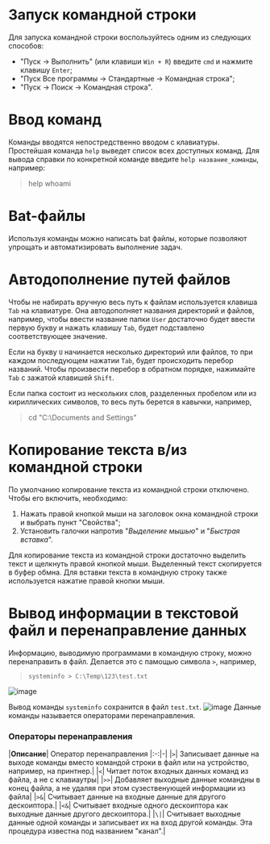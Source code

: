 # Запуск командной строки 
Для запуска командной строки воспользуйтесь одним из следующих способов: 
* "Пуск -> Выполнить" (или клавиши `Win + R`) введите `cmd` и нажмите клавишу `Enter`; 
* "Пуск Все программы -> Стандартные -> Командная строка"; 
* "Пуск -> Поиск -> Командная строка". 

# Ввод команд 
Команды вводятся непостредственно вводом с клавиатуры. Простейшая команда `help` выведет список всех доступных команд. Для вывода справки по конкретной команде введите `help название_команды`, например: 
> help whoami 

# Bat-файлы 
Используя команды можно написать bat файлы, которые позволяют упрощать и автоматизировать выполнение задач. 

# Автодополнение путей файлов 
Чтобы не набирать вручную весь путь к файлам используется клавиша `Tab`  на клавиатуре. Она автодополняет названия директорий и файлов, например, чтобы ввести название папки `User` достаточно будет ввести первую букву и нажать клавишу `Tab`, будет подставлено соответствующее значение. 

Если на букву `U` начинается несколько директорий или файлов, то при каждом последующем нажатии `Tab`, будет происходить перебор названий. Чтобы произвести перебор в обратном порядке, нажимайте `Tab` с зажатой клавишей `Shift`. 

Если папка состоит из нескольких слов, разделенных пробелом или из кириллических символов, то весь путь берется в кавычки, например, 
> cd "C:\Documents and Settings"

# Копирование текста в/из командной строки 
По умолчанию копирование текста из командной строки отключено. Чтобы его включить, необходимо: 
1. Нажать правой кнопкой мыши на заголовок окна командной строки и выбрать пункт "Свойства"; 
2. Установить галочки напротив "*Выделение мышью*" и "*Быстрая вставка*". 

Для копирование текста из командной строки достаточно выделить текст и щелкнуть правой кнопкой мыши. Выделенный текст скопируется в буфер обмна. Для вставки текста в командную строку также используется нажатие правой кнопки мыши. 

# Вывод информации в текстовой файл и перенаправление данных 
Информацию, выводимую программами в командную строку, можно перенаправить в файл. Делается это с памощью символа `>`, например, 
> `systeminfo > C:\Temp\123\test.txt`

![image](https://user-images.githubusercontent.com/89955620/131783694-c351f15d-b7cd-45b2-b297-adc091610b77.png)

Вывод команды `systeminfo` сохранится в файл `test.txt`. 
![image](https://user-images.githubusercontent.com/89955620/131784292-57e287e4-359c-44ee-bb88-95622e39ad51.png)
Данные команды называется операторами перенаправления. 

### Операторы перенаправления 
|**Описание**|
 Оператор перенаправления
|:-:|-|
|`>`| Записывает данные на выходе команды вместо командой строки в файл или на устройство, например, на принтнер.|
|`<`| Читает поток входных данных команд из файла, а не с клавиаутры|
|`>>`| Добавляет выходные данные командны в конец файла, а не удаляя при этом сузественующей информации из файла|
|`>&`| Считывает данные на входные данные для другого дескоиптора.|
|`<&`| Считывает входные одного дескоиптора как выходные данные другого дескоиптора.|
|`\|`| Считывает выходные данные одной команды и записывает их на вход другой команды. Эта процедура известна под названием "канал".|



